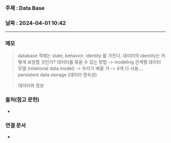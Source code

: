 ### 주제 : Data Base

### 날짜 : 2024-04-01 10:42
----
### 메모
> database
> 객체는 state, behavior, identity 를 가진다.
> 데이터의 identity는 어떻게 보장할 것인가?
> 데이터를 묶을 수 있는 방법 -> modeling
> 관계형 데이터 모델 (relational data model) -> 우리가 배울 거 -> 4개 다 사용....
> persistent data storage (데이터 영속성)

> 데이터와 정보
> 

### 출처(참고 문헌)
-

### 연결 문서
-
